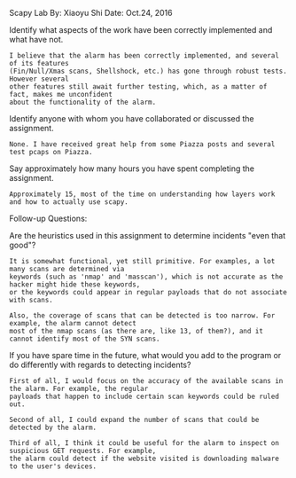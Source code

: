 Scapy Lab
By: Xiaoyu Shi
Date: Oct.24, 2016

Identify what aspects of the work have been correctly implemented and what have not.

	I believe that the alarm has been correctly implemented, and several of its features 
	(Fin/Null/Xmas scans, Shellshock, etc.) has gone through robust tests. However several 
	other features still await further testing, which, as a matter of fact, makes me unconfident
	about the functionality of the alarm.

Identify anyone with whom you have collaborated or discussed the assignment.
	
	None. I have received great help from some Piazza posts and several test pcaps on Piazza.

Say approximately how many hours you have spent completing the assignment.
	
	Approximately 15, most of the time on understanding how layers work and how to actually use scapy.

Follow-up Questions:

Are the heuristics used in this assignment to determine incidents "even that good"?
	
	It is somewhat functional, yet still primitive. For examples, a lot many scans are determined via
	keywords (such as 'nmap' and 'masscan'), which is not accurate as the hacker might hide these keywords,
	or the keywords could appear in regular payloads that do not associate with scans.

	Also, the coverage of scans that can be detected is too narrow. For example, the alarm cannot detect 
	most of the nmap scans (as there are, like 13, of them?), and it cannot identify most of the SYN scans.

If you have spare time in the future, what would you add to the program or do differently with regards to detecting incidents?
	
	First of all, I would focus on the accuracy of the available scans in the alarm. For example, the regular 
	payloads that happen to include certain scan keywords could be ruled out.

	Second of all, I could expand the number of scans that could be detected by the alarm.

	Third of all, I think it could be useful for the alarm to inspect on suspicious GET requests. For example, 
	the alarm could detect if the website visited is downloading malware to the user's devices.